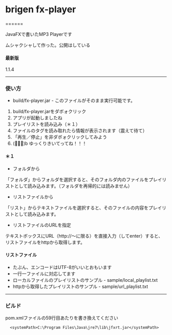 # brigen fx-player
======

JavaFXで書いたMP3 Playerです

ムシャクシャして作った。公開はしている


#### 最新版

1.1.4


------

### 使い方
* build/fx-player.jar - このファイルがそのまま実行可能です。

1. build/fx-player.jarをダボォクリック
2. アプリが起動しましたね
3. プレイリストを読み込み（＊１）
4. ファイルのタグを読み取れたら情報が表示されます（震えて待て）
5. 「再生／停止」を非ダボォクリックしてみよう
6. (ﾟ∀ﾟ)b ゆっくりきいてってね！！！

#### ＊１

* フォルダから

「フォルダ」からフォルダを選択すると、そのフォルダ内のファイルをプレイリストとして読み込みます。（フォルダを再帰的には読みません）

* リストファイルから

「リスト」からテキストファイルを選択すると、そのファイルの内容をプレイリストとして読み込みます。

* リストファイルのURLを指定

テキストボックスにURL（http://～に限る）を直接入力（してenter）すると、リストファイルをhttpから取得します。

#### リストファイル

* たぶん、エンコードはUTF-8がいいとおもいます
* 一行一ファイルに対応してます
* ローカルファイルのプレイリストのサンプル - sample/local_playlist.txt
* httpから取得したプレイリストのサンプル - sample/url_playlist.txt



------

### ビルド

pom.xmlファイルの59行目あたりを書き換えてください

      <systemPath>C:\Program Files\Java\jre7\lib\jfxrt.jar</systemPath>


